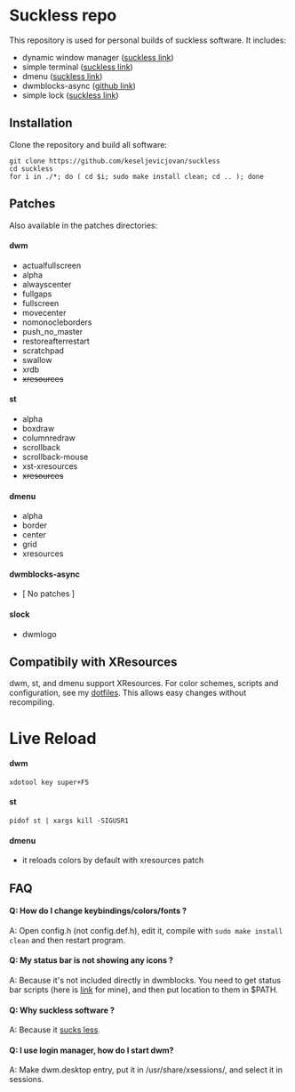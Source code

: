 # Suckless repo

This repository is used for personal builds of suckless software. It includes:

- dynamic window manager ([suckless link](https://dwm.suckless.org)) 
- simple terminal ([suckless link](https://st.suckless.org))
- dmenu ([suckless link](https://tools.suckless.org/dmenu))
- dwmblocks-async ([github link](https://github.com/UtkarshVerma/dwmblocks-async))
- simple lock ([suckless link](https://tools.suckless.org/slock))

## Installation

Clone the repository and build all software:

```
git clone https://github.com/keseljevicjovan/suckless
cd suckless
for i in ./*; do ( cd $i; sudo make install clean; cd .. ); done
```

## Patches

Also available in the patches directories:

#### dwm
 - actualfullscreen 
 - alpha
 - alwayscenter
 - fullgaps
 - fullscreen
 - movecenter
 - nomonocleborders
 - push_no_master
 - restoreafterrestart
 - scratchpad
 - swallow
 - xrdb
 - ~~xresources~~

#### st
 - alpha
 - boxdraw
 - columnredraw
 - scrollback
 - scrollback-mouse
 - xst-xresources
 - ~~xresources~~

#### dmenu
 - alpha
 - border
 - center
 - grid
 - xresources

#### dwmblocks-async 
  - [ No patches ]

#### slock
 - dwmlogo


## Compatibily with XResources

dwm, st, and dmenu support XResources. For color schemes, scripts and configuration, see my [dotfiles](https://github.com/keseljevicjovan/dotfiles). This allows easy changes without recompiling.

# Live Reload

#### dwm
``` xdotool key super+F5 ```
#### st
``` pidof st | xargs kill -SIGUSR1 ```
#### dmenu
- it reloads colors by default with xresources patch 

## FAQ

#### Q: How do I change keybindings/colors/fonts ?
A: Open config.h (not config.def.h), edit it, compile with ```sudo make install clean``` and then restart program. 

#### Q: My status bar is not showing any icons ?
A: Because it's not included directly in dwmblocks. You need to get status bar scripts (here is [link](https://github.com/keseljevicjovan/dotfiles/tree/main/.local/bin/statusbar) for mine), and then put location to them in $PATH. 

#### Q: Why suckless software ?
A: Because it [sucks less](https://suckless.org/philosophy/).

#### Q: I use login manager, how do I start dwm?
A: Make dwm.desktop entry, put it in /usr/share/xsessions/, and select it in sessions.
